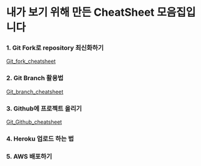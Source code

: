 # 내가 보기 위해 만든 CheatSheet 모음집입니다


### 1. Git Fork로 repository 최신화하기

[Git_fork_cheatsheet](https://github.com/rlagksruf16/Cheat-sheet/blob/master/git_repo_cheat.md)



### 2. Git Branch 활용법

[Git_branch_cheatsheet](https://github.com/rlagksruf16/Cheat-sheet/blob/master/git_branch_cheat.md)



### 3. Github에 프로젝트 올리기

[Git_Github_cheatsheet](https://github.com/rlagksruf16/Cheat-sheet/blob/master/git_github_upload_cheat.md)



### 4. Heroku 업로드 하는 법

### 5. AWS 배포하기

